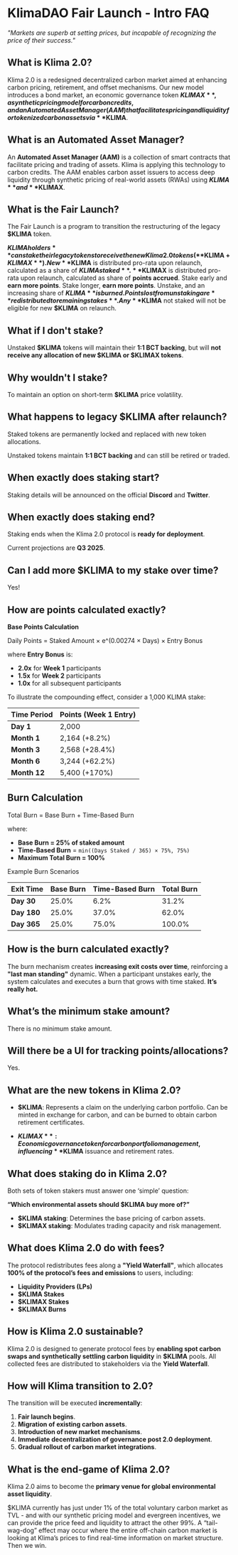# KlimaDAO Fair Launch - Intro FAQ  

*"Markets are superb at setting prices, but incapable of recognizing the price of their success."*  

## What is Klima 2.0?  

Klima 2.0 is a redesigned decentralized carbon market aimed at enhancing carbon pricing, retirement, and offset mechanisms. Our new model introduces a bond market, an economic governance token **$KLIMAX**, a synthetic pricing model for carbon credits, and an Automated Asset Manager (AAM) that facilitates pricing and liquidity for tokenized carbon assets via **$KLIMA**.  

## What is an Automated Asset Manager?  

An **Automated Asset Manager (AAM)** is a collection of smart contracts that facilitate pricing and trading of assets. Klima is applying this technology to carbon credits. The AAM enables carbon asset issuers to access deep liquidity through synthetic pricing of real-world assets (RWAs) using **$KLIMA** and **$KLIMAX**.  

## What is the Fair Launch?  

The Fair Launch is a program to transition the restructuring of the legacy **$KLIMA** token.  

**$KLIMA holders** can stake their legacy tokens to receive the new Klima 2.0 tokens (**$KLIMA + $KLIMAX**). New **$KLIMA** is distributed pro-rata upon relaunch, calculated as a share of **$KLIMA staked**. **$KLIMAX** is distributed pro-rata upon relaunch, calculated as share of **points accrued**. Stake early and **earn more points**. Stake longer, **earn more points**. Unstake, and an increasing share of **$KLIMA** is burned. Points lost from unstaking are **redistributed to remaining stakes**. Any **$KLIMA** not staked will not be eligible for new **$KLIMA** on relaunch.  

## What if I don't stake?  

Unstaked **$KLIMA** tokens will maintain their **1:1 BCT backing**, but will **not receive any allocation of new $KLIMA or $KLIMAX tokens**.  

## Why wouldn't I stake?  

To maintain an option on short-term **$KLIMA** price volatility.  

## What happens to legacy $KLIMA after relaunch?  

Staked tokens are permanently locked and replaced with new token allocations.  

Unstaked tokens maintain **1:1 BCT backing** and can still be retired or traded.  

## When exactly does staking start?  

Staking details will be announced on the official **Discord** and **Twitter**.  

## When exactly does staking end?  

Staking ends when the Klima 2.0 protocol is **ready for deployment**.  

Current projections are **Q3 2025**.  

## Can I add more $KLIMA to my stake over time?  

Yes!  

## How are points calculated exactly?  

**Base Points Calculation**  

Daily Points = Staked Amount × e^(0.00274 × Days) × Entry Bonus

where **Entry Bonus** is:  
- **2.0x** for **Week 1** participants  
- **1.5x** for **Week 2** participants  
- **1.0x** for all subsequent participants  

To illustrate the compounding effect, consider a 1,000 KLIMA stake:  

| Time Period  | Points (Week 1 Entry) |
|-------------|----------------------|
| **Day 1**   | 2,000  |
| **Month 1** | 2,164  (+8.2%) |
| **Month 3** | 2,568  (+28.4%) |
| **Month 6** | 3,244  (+62.2%) |
| **Month 12** | 5,400 (+170%) |

## Burn Calculation  

Total Burn = Base Burn + Time-Based Burn

where:  

- **Base Burn = 25% of staked amount**  
- **Time-Based Burn** = `min((Days Staked / 365) × 75%, 75%)`  
- **Maximum Total Burn = 100%**  

Example Burn Scenarios  

| Exit Time  | Base Burn | Time-Based Burn | Total Burn |
|------------|-----------|-----------------|------------|
| **Day 30**  | 25.0% | 6.2% | 31.2% |
| **Day 180** | 25.0% | 37.0% | 62.0% |
| **Day 365** | 25.0% | 75.0% | 100.0% |

## How is the burn calculated exactly?  

The burn mechanism creates **increasing exit costs over time**, reinforcing a **"last man standing"** dynamic. When a participant unstakes early, the system calculates and executes a burn that grows with time staked. **It’s really hot.**  

## What’s the minimum stake amount?  

There is no minimum stake amount.  

## Will there be a UI for tracking points/allocations?  

Yes.

## What are the new tokens in Klima 2.0?  

- **$KLIMA**: Represents a claim on the underlying carbon portfolio. Can be minted in exchange for carbon, and can be burned to obtain carbon retirement certificates.  

- **$KLIMAX**: Economic governance token for carbon portfolio management, influencing **$KLIMA** issuance and retirement rates.  

## What does staking do in Klima 2.0?  

Both sets of token stakers must answer one ‘simple’ question:  

**“Which environmental assets should $KLIMA buy more of?”**  

- **$KLIMA staking**: Determines the base pricing of carbon assets.  
- **$KLIMAX staking**: Modulates trading capacity and risk management.  

## What does Klima 2.0 do with fees?  

The protocol redistributes fees along a **"Yield Waterfall"**, which allocates **100% of the protocol’s fees and emissions** to users, including:  

- **Liquidity Providers (LPs)**  
- **$KLIMA Stakes**  
- **$KLIMAX Stakes**  
- **$KLIMAX Burns**  

## How is Klima 2.0 sustainable?  

Klima 2.0 is designed to generate protocol fees by **enabling spot carbon swaps and synthetically settling carbon liquidity** in **$KLIMA** pools. All collected fees are distributed to stakeholders via the **Yield Waterfall**.  

## How will Klima transition to 2.0?  

The transition will be executed **incrementally**:  

1. **Fair launch begins**.  
2. **Migration of existing carbon assets**.  
3. **Introduction of new market mechanisms**.  
4. **Immediate decentralization of governance post 2.0 deployment**.  
5. **Gradual rollout of carbon market integrations**.  

## What is the end-game of Klima 2.0?  

Klima 2.0 aims to become the **primary venue for global environmental asset liquidity**.  

$KLIMA currently has just under 1% of the total voluntary carbon market as TVL - and with our synthetic pricing model and evergreen incentives, we can provide the price feed and liquidity to attract the other 99%. A “tail-wag-dog” effect may occur where the entire off-chain carbon market is looking at Klima’s prices to find real-time information on market structure. Then we win.
